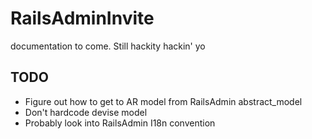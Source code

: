 # RailsAdminInvite

documentation to come. Still hackity hackin' yo

## TODO

- Figure out how to get to AR model from RailsAdmin abstract_model
- Don't hardcode devise model
- Probably look into RailsAdmin I18n convention

